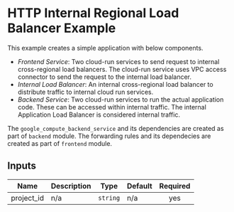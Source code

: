 # HTTP Internal Regional Load Balancer Example

This example creates a simple application with below components.

* *Frontend Service*: Two cloud-run services to send request to internal cross-regional load balancers. The cloud-run service uses VPC access connector to send the request to the internal load balancer.
* *Internal Load Balancer*: An internal cross-regional load balancer to distribute traffic to internal cloud run services.
* *Backend Service*: Two cloud-run services to run the actual application code. These can be accessed within internal traffic. The internal Application Load Balancer is considered internal traffic.


The `google_compute_backend_service` and its dependencies are created as part of `backend` module.
The forwarding rules and its dependecies are created as part of `frontend` module.

<!-- BEGINNING OF PRE-COMMIT-TERRAFORM DOCS HOOK -->
## Inputs

| Name | Description | Type | Default | Required |
|------|-------------|------|---------|:--------:|
| project\_id | n/a | `string` | n/a | yes |

<!-- END OF PRE-COMMIT-TERRAFORM DOCS HOOK -->